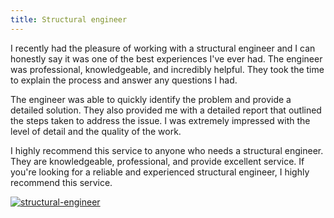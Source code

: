 ```yaml
---
title: Structural engineer
---
```


I recently had the pleasure of working with a structural engineer and I can honestly say it was one of the best experiences I've ever had. The engineer was professional, knowledgeable, and incredibly helpful. They took the time to explain the process and answer any questions I had.

The engineer was able to quickly identify the problem and provide a detailed solution. They also provided me with a detailed report that outlined the steps taken to address the issue. I was extremely impressed with the level of detail and the quality of the work.

I highly recommend this service to anyone who needs a structural engineer. They are knowledgeable, professional, and provide excellent service. If you're looking for a reliable and experienced structural engineer, I highly recommend this service.

[![structural-engineer](<https://dabuttonfactory.com/button.png?t=CHECK+SERVICE&f=Noto+Sans-Bold&ts=26&tc=fff&hp=45&vp=20&c=11&bgt=unicolored&bgc=4bd42f>)](<https://londonexpertfinder.com/link>)